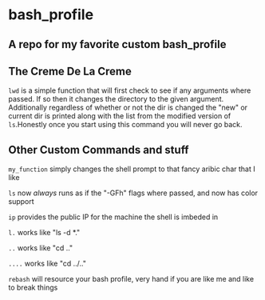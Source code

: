 # bash_profile
A repo for my favorite custom bash_profile
-----
## The Creme De La Creme
`lwd` is a simple function that will first check to see if any arguments where passed. If so then it changes the directory to the given argument. Additionally regardless of whether or not the dir is changed the "new" or current dir is printed along with the list from the modified version of `ls`.Honestly once you start using this command you will never go back.


## Other Custom Commands and stuff
`my_function` simply changes the shell prompt to that fancy aribic char that I like

`ls` now <i>always</i> runs as if the "-GFh" flags where passed, and now has color support

`ip` provides the public IP for the machine the shell is imbeded in

`l.` works like "ls -d \*."

`..` works like "cd .."

`....` works like "cd ../.."

`rebash` will resource your bash profile, very hand if you are like me and like to break things
